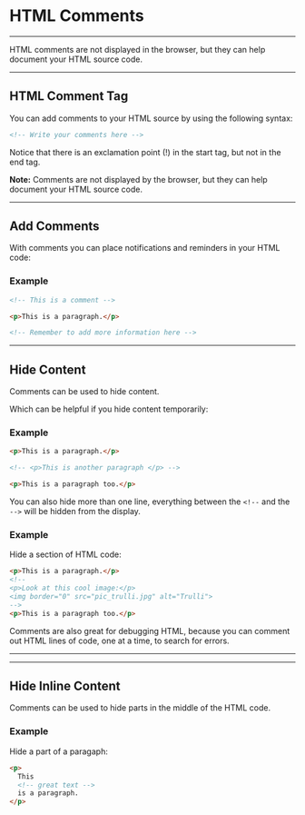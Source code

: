 ﻿# HTML Comments

---

HTML comments are not displayed in the browser, but they can help document your HTML source code.

---

## HTML Comment Tag

You can add comments to your HTML source by using the following syntax:

```html
<!-- Write your comments here -->
```

Notice that there is an exclamation point (!) in the start tag, but not in the end tag.

**Note:** Comments are not displayed by the browser, but they can help document your HTML source code.

---

## Add Comments

With comments you can place notifications and reminders in your HTML code:

### Example

```html
<!-- This is a comment -->

<p>This is a paragraph.</p>

<!-- Remember to add more information here -->
```

---

## Hide Content

Comments can be used to hide content.

Which can be helpful if you hide content temporarily:

### Example

```html
<p>This is a paragraph.</p>

<!-- <p>This is another paragraph </p> -->

<p>This is a paragraph too.</p>
```

You can also hide more than one line, everything between the `<!--` and the `-->` will be hidden from the display.

### Example

Hide a section of HTML code:

```html
<p>This is a paragraph.</p>
<!--
<p>Look at this cool image:</p>
<img border="0" src="pic_trulli.jpg" alt="Trulli">
-->
<p>This is a paragraph too.</p>
```

Comments are also great for debugging HTML, because you can comment out HTML lines of code, one at a time, to search for errors.

---

---

## Hide Inline Content

Comments can be used to hide parts in the middle of the HTML code.

### Example

Hide a part of a paragaph:

```html
<p>
  This
  <!-- great text -->
  is a paragraph.
</p>
```
